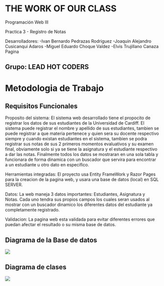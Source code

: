 <h1>THE WORK OF OUR CLASS</h1>
<p>Programación Web III</p>
<p>Practica 3 - Registro de Notas</p>
Desarrolladores: 
  -Ivan Bernardo Pedrazas Rodriguez
  -Joaquin Alejandro Cusicanqui Adaros
  -Miguel Eduardo Choque Valdez
  -Elvis Trujillano Canaza
Pagina
<h2>Grupo: LEAD HOT CODERS</h2>
<h1>Metodologia de Trabajo</h1>
<h2>Requisitos Funcionales</h2>

Proposito del sistema: El sistema web desarrollado tiene el propocito de registrar los datos de sus estudiantes de la Universidad de Cardiff. El sistema puede registrar el nombre y apellido de sus estudiantes, tambien se puede registrar a que materia pertenece y quien sera su docente respectivo siempre y cuando existan estudiantes en el sistema, tambien se podra registrar sus notas de sus 2 primeros momentos evaluativos y su examen final, obviamente solo si ya se tiene la asignatura y el estudiante respectivo a dar las notas.
Finalmente todos los datos se mostraran en una sola tabla y funcionara de forma dinamica con un buscador que servira para encontrar a un estudiante u otro dato en especifico.

Herramientas integradas: El proyecto usa Entity FrameWork y Razor Pages para la creacion de la pagina web, y usara una base de datos (local) en SQL SERVER.

Datos: La web maneja 3 datos importantes: Estudiantes, Asignatura y Notas. Cada uno tendra sus propios campos los cuales seran usados al mostrar con un buscador dinamico los diferentes datos del estudiante ya completamente registrado.

Validacion: La pagina web esta validada para evitar diferentes errores que puedan afectar el resultado o su misma base de datos.

<h2>Diagrama de la Base de datos</h2>
<img src="https://media.discordapp.net/attachments/938285632030118009/1152431247860187156/base.png?width=923&height=587">

<h2>Diagrama de clases</h2>
<img src="https://cdn.discordapp.com/attachments/938285632030118009/1152640868461854893/IMG-20230916-WA0035.jpg">


